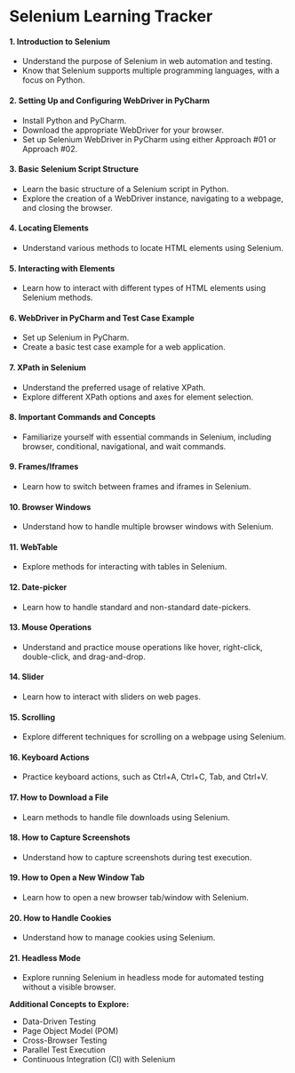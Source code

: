 
# Selenium Learning Tracker

#### 1. Introduction to Selenium
- Understand the purpose of Selenium in web automation and testing.
- Know that Selenium supports multiple programming languages, with a focus on Python.

#### 2. Setting Up and Configuring WebDriver in PyCharm
- Install Python and PyCharm.
- Download the appropriate WebDriver for your browser.
- Set up Selenium WebDriver in PyCharm using either Approach #01 or Approach #02.

#### 3. Basic Selenium Script Structure
- Learn the basic structure of a Selenium script in Python.
- Explore the creation of a WebDriver instance, navigating to a webpage, and closing the browser.

#### 4. Locating Elements
- Understand various methods to locate HTML elements using Selenium.

#### 5. Interacting with Elements
- Learn how to interact with different types of HTML elements using Selenium methods.

#### 6. WebDriver in PyCharm and Test Case Example
- Set up Selenium in PyCharm.
- Create a basic test case example for a web application.

#### 7. XPath in Selenium
- Understand the preferred usage of relative XPath.
- Explore different XPath options and axes for element selection.

#### 8. Important Commands and Concepts
- Familiarize yourself with essential commands in Selenium, including browser, conditional, navigational, and wait commands.

#### 9. Frames/Iframes
- Learn how to switch between frames and iframes in Selenium.

#### 10. Browser Windows
- Understand how to handle multiple browser windows with Selenium.

#### 11. WebTable
- Explore methods for interacting with tables in Selenium.

#### 12. Date-picker
- Learn how to handle standard and non-standard date-pickers.

#### 13. Mouse Operations
- Understand and practice mouse operations like hover, right-click, double-click, and drag-and-drop.

#### 14. Slider
- Learn how to interact with sliders on web pages.

#### 15. Scrolling
- Explore different techniques for scrolling on a webpage using Selenium.

#### 16. Keyboard Actions
- Practice keyboard actions, such as Ctrl+A, Ctrl+C, Tab, and Ctrl+V.

#### 17. How to Download a File
- Learn methods to handle file downloads using Selenium.

#### 18. How to Capture Screenshots
- Understand how to capture screenshots during test execution.

#### 19. How to Open a New Window Tab
- Learn how to open a new browser tab/window with Selenium.

#### 20. How to Handle Cookies
- Understand how to manage cookies using Selenium.

#### 21. Headless Mode
- Explore running Selenium in headless mode for automated testing without a visible browser.

**Additional Concepts to Explore:**
- Data-Driven Testing
- Page Object Model (POM)
- Cross-Browser Testing
- Parallel Test Execution
- Continuous Integration (CI) with Selenium
